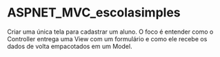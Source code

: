 # ASPNET_MVC_escolasimples
Criar uma única tela para cadastrar um aluno. O foco é entender como o Controller entrega uma View com um formulário e como ele recebe os dados de volta empacotados em um Model.
